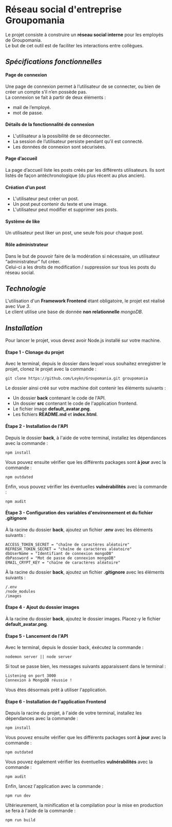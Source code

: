 # Réseau social d'entreprise Groupomania #

Le projet consiste à construire un **réseau social interne** pour les employés de Groupomania.  
Le but de cet outil est de faciliter les interactions entre collègues.

## *Spécifications fonctionnelles* ##

#### **Page de connexion** ####

Une page de connexion permet à l’utilisateur de se connecter, ou bien de créer un compte s’il n’en possède pas.  
La connexion se fait à partir de deux éléments :  
- mail de l’employé.
- mot de passe.

#### **Détails de la fonctionnalité de connexion** ####

- L'utilisateur a la possibilité de se déconnecter.
- La session de l’utilisateur persiste pendant qu’il est connecté.
- Les données de connexion sont sécurisées.

#### **Page d’accueil** ####

La page d’accueil liste les posts créés par les différents utilisateurs.
Ils sont listés de façon antéchronologique (du plus récent au plus ancien).

#### **Création d’un post** ####

- L'utilisateur peut créer un post.
- Un post peut contenir du texte et une image.
- L'utilisateur peut modifier et supprimer ses posts.

#### **Système de like** ####

Un utilisateur peut liker un post, une seule fois pour chaque post.

#### **Rôle administrateur** ####

Dans le but de pouvoir faire de la modération si nécessaire, un utilisateur “administrateur” fut créer.  
Celui-ci a les droits de modification / suppression sur tous les posts du réseau social.
  
## *Technologie* ##

L'utilisation d'un **Framework Frontend** étant obligatoire, le projet est réalisé avec *Vue 3*.  
Le client utilise une base de donnée **non relationnelle** *mongoDB*.

## *Installation* ##  
  
Pour lancer le projet, vous devez avoir Node.js installé sur votre machine.

#### **Étape 1 - Clonage du projet** ####

Avec le terminal, depuis le dossier dans lequel vous souhaitez enregistrer le projet, clonez le projet avec la commande :

```
git clone https://github.com/Leykn/Groupomania.git groupomania
```

Le dossier ainsi créé sur votre machine doit contenir les éléments suivants :

- Un dossier **back** contenant le code de l'API.
- Un dossier **src** contenant le code de l'application frontend.
- Le fichier image **default_avatar.png**.
- Les fichiers **README.md** et **index.html**.

#### **Étape 2 - Installation de l'API** ####

Depuis le dossier **back**, à l'aide de votre terminal, installez les dépendances avec la commande :

```  
npm install  
```

Vous pouvez ensuite vérifier que les différents packages sont **à jour** avec la commande :

```
npm outdated
```

Enfin, vous pouvez vérifier les éventuelles **vulnérabilités** avec la commande :

```
npm audit
```

#### **Étape 3 - Configuration des variables d'environnement et du fichier .gitignore** ####

À la racine du dossier **back**, ajoutez un fichier **.env** avec les éléments suivants :

```
ACCESS_TOKEN_SECRET = "chaîne de caractères aléatoire"
REFRESH_TOKEN_SECRET = "chaîne de caractères aléatoire"
dbUserName = "Identifiant de connexion mongoDB"
dbPassword = "Mot de passe de connexion mongoDB"
EMAIL_CRYPT_KEY = "chaîne de caractères aléatoire"
```

À la racine du dossier **back**, ajoutez un fichier **.gitignore** avec les éléments suivants :

```
/.env
/node_modules
/images
```

#### **Étape 4 - Ajout du dossier images** ####

À la racine du dossier **back**, ajoutez le dossier images.
Placez-y le fichier **default_avatar.png**. 

#### **Étape 5 - Lancement de l'API** ####

Avec le terminal, depuis le dossier back, éxécutez la commande :

```
nodemon server || node server
```

Si tout se passe bien, les messages suivants apparaissent dans le terminal :

```
Listening on port 3000
Connexion à MongoDB réussie !
```

Vous êtes désormais prêt à utiliser l'application.

#### **Étape 6 - Installation de l'application Frontend** ####

Depuis la racine du projet, à l'aide de votre terminal, installez les dépendances avec la commande :

```
npm install
```

Vous pouvez ensuite vérifier que les différents packages sont **à jour** avec la commande :

```
npm outdated
```

Vous pouvez également vérifier les éventuelles **vulnérabilités** avec la commande :

```
npm audit
```

Enfin, lancez l'application avec la commande :

```
npm run dev
```

Ultérieurement, la minification et la compilation pour la mise en production se fera à l'aide de la commande :

```
npm run build
```